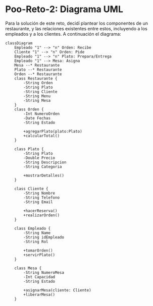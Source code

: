 # Poo-Reto-2: Diagrama UML
Para la solución de este reto, decidí plantear los componentes de un restaurante, y las relaciones existentes entre estos, incluyendo a los empleados y a los clientes. A continuación el diagrama: 

```mermaid
classDiagram
    Empleado "1" --> "n" Orden: Recibe
    Cliente "1" --> "n" Orden: Pide
    Empleado "1" --> "n" Plato: Prepara/Entrega
    Empleado "1" --> Mesa: Asigna
    Mesa --* Restaurante
    Plato --* Restaurante
    Orden --* Restaurante
    class Restaurante {
        -String Orden
        -String Plato
        -String Cliente
        -String Menu
        -String Mesa
    }
    class Orden {
        -Int NumeroOrden
        -Date Fechas
        -String Estado

        +agregarPlato(plato:Plato)
        +calcularTotal()
    }

    class Plato {
        -String Plato
        -Double Precio
        -String Descripcion
        -String Categoria 

        +mostrarDetalles()
    }

    class Cliente {
        -String Nombre
        -String Telefono
        -String Email

        +hacerReserva()
        +realizarOrden()
    }

    class Empleado {
        -String Name
        -String idEmpleado
        -String Rol 

        +tomarOrden()
        +servirPlato()
    }

    class Mesa {
        -String NumeroMesa
        -Int Capacidad
        -String Estado

        +asignarMesa(cliente: Cliente)
        +liberarMesa() 
    }
```


